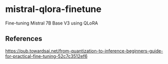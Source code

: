 # mistral-qlora-finetune
Fine-tuning Mistral 7B Base V3 using QLoRA

## References
https://pub.towardsai.net/from-quantization-to-inference-beginners-guide-for-practical-fine-tuning-52c7c3512ef6